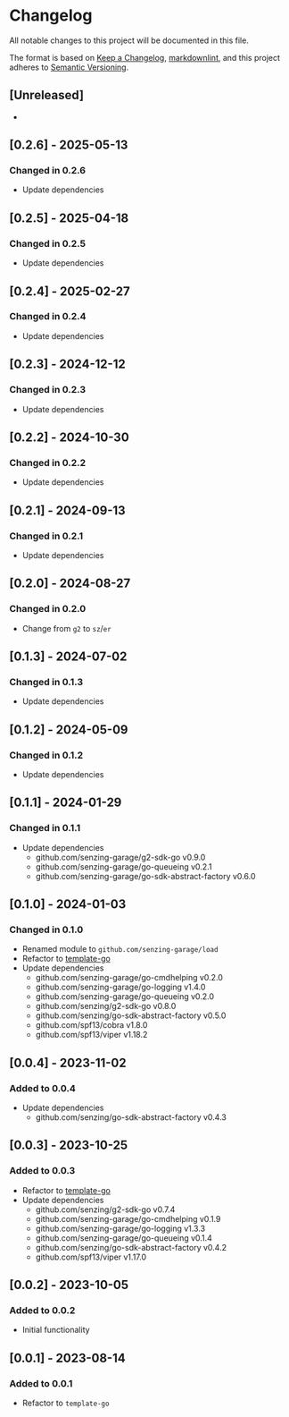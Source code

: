 # Changelog

All notable changes to this project will be documented in this file.

The format is based on [Keep a Changelog], [markdownlint],
and this project adheres to [Semantic Versioning].

## [Unreleased]

-

## [0.2.6] - 2025-05-13

### Changed in 0.2.6

- Update dependencies

## [0.2.5] - 2025-04-18

### Changed in 0.2.5

- Update dependencies

## [0.2.4] - 2025-02-27

### Changed in 0.2.4

- Update dependencies

## [0.2.3] - 2024-12-12

### Changed in 0.2.3

- Update dependencies

## [0.2.2] - 2024-10-30

### Changed in 0.2.2

- Update dependencies

## [0.2.1] - 2024-09-13

### Changed in 0.2.1

- Update dependencies

## [0.2.0] - 2024-08-27

### Changed in 0.2.0

- Change from `g2` to `sz`/`er`

## [0.1.3] - 2024-07-02

### Changed in 0.1.3

- Update dependencies

## [0.1.2] - 2024-05-09

### Changed in 0.1.2

- Update dependencies

## [0.1.1] - 2024-01-29

### Changed in 0.1.1

- Update dependencies
  - github.com/senzing-garage/g2-sdk-go v0.9.0
  - github.com/senzing-garage/go-queueing v0.2.1
  - github.com/senzing-garage/go-sdk-abstract-factory v0.6.0

## [0.1.0] - 2024-01-03

### Changed in 0.1.0

- Renamed module to `github.com/senzing-garage/load`
- Refactor to [template-go](https://github.com/senzing-garage/template-go)
- Update dependencies
  - github.com/senzing-garage/go-cmdhelping v0.2.0
  - github.com/senzing-garage/go-logging v1.4.0
  - github.com/senzing-garage/go-queueing v0.2.0
  - github.com/senzing/g2-sdk-go v0.8.0
  - github.com/senzing/go-sdk-abstract-factory v0.5.0
  - github.com/spf13/cobra v1.8.0
  - github.com/spf13/viper v1.18.2

## [0.0.4] - 2023-11-02

### Added to 0.0.4

- Update dependencies
  - github.com/senzing/go-sdk-abstract-factory v0.4.3

## [0.0.3] - 2023-10-25

### Added to 0.0.3

- Refactor to [template-go](https://github.com/senzing-garage/template-go)
- Update dependencies
  - github.com/senzing/g2-sdk-go v0.7.4
  - github.com/senzing-garage/go-cmdhelping v0.1.9
  - github.com/senzing-garage/go-logging v1.3.3
  - github.com/senzing-garage/go-queueing v0.1.4
  - github.com/senzing/go-sdk-abstract-factory v0.4.2
  - github.com/spf13/viper v1.17.0

## [0.0.2] - 2023-10-05

### Added to 0.0.2

- Initial functionality

## [0.0.1] - 2023-08-14

### Added to 0.0.1

- Refactor to `template-go`

[Keep a Changelog]: https://keepachangelog.com/en/1.0.0/
[markdownlint]: https://dlaa.me/markdownlint/
[Semantic Versioning]: https://semver.org/spec/v2.0.0.html
